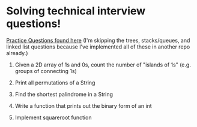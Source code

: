 # Solving technical interview questions!
[Practice Questions found here](https://www.reddit.com/r/cscareerquestions/comments/20ahfq/heres_a_pretty_big_list_of_programming_interview/)
(I'm skipping the trees, stacks/queues, and linked list questions because I've implemented all of these in another repo already.)

1. Given a 2D array of 1s and 0s, count the number of "islands of 1s" (e.g. groups of connecting 1s)

2. Print all permutations of a String

3. Find the shortest palindrome in a String

4. Write a function that prints out the binary form of an int

5. Implement squareroot function
